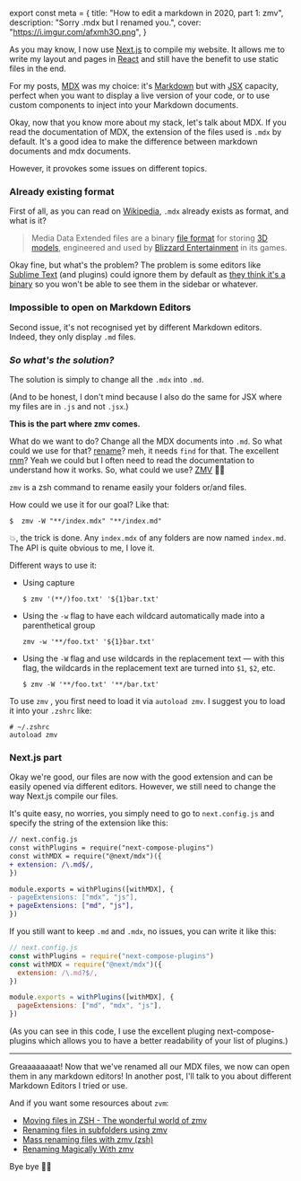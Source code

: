 export const meta = {
title: "How to edit a markdown in 2020, part 1: zmv",
description: "Sorry .mdx but I renamed you.",
cover: "https://i.imgur.com/afxmh3O.png",
}

As you may know, I now use [Next.js](https://nextjs.org/) to compile my website. It allows me to write my layout and pages in [React](https://reactjs.org/) and still have the benefit to use static files in the end.

For my posts, [MDX](https://mdxjs.com/) was my choice: it's [Markdown](https://daringfireball.net/projects/markdown/syntax) but with [JSX](https://facebook.github.io/jsx/) capacity, perfect when you want to display a live version of your code, or to use custom components to inject into your Markdown documents.

Okay, now that you know more about my stack, let's talk about MDX. If you read the documentation of MDX, the extension of the files used is `.mdx` by default. It's a good idea to make the difference between markdown documents and mdx documents.

However, it provokes some issues on different topics.

### Already existing format

First of all, as you can read on [Wikipedia](https://en.wikipedia.org/wiki/.MDX), `.mdx` already exists as format, and what is it?

> Media Data Extended files are a binary [file format](https://en.wikipedia.org/wiki/File_format) for storing [3D models](https://en.wikipedia.org/wiki/3D_model), engineered and used by [Blizzard Entertainment](https://en.wikipedia.org/wiki/Blizzard_Entertainment) in its games.

Okay fine, but what's the problem? The problem is some editors like [Sublime Text](https://www.sublimetext.com/) (and plugins) could ignore them by default as [they think it's a binary](https://github.com/SublimeText/AFileIcon/blob/92ca2285588873f6a1aadaf186a9c4f7b23e188f/.sublime/Preferences.sublime-settings#L58) so you won't be able to see them in the sidebar or whatever.

### Impossible to open on Markdown Editors

Second issue, it's not recognised yet by different Markdown editors. Indeed, they only display `.md` files.

### _So what's the solution?_

The solution is simply to change all the `.mdx` into `.md`.

(And to be honest, I don't mind because I also do the same for JSX where my files are in `.js` and not `.jsx`.)

**This is the part where zmv comes.**

What do we want to do? Change all the MDX documents into `.md`. So what could we use for that? [rename](https://formulae.brew.sh/formula/rename)? meh, it needs `find` for that. The excellent [rnm](https://github.com/neurobin/rnm)? Yeah we could but I often need to read the documentation to understand how it works. So, what could we use? [ZMV](https://github.com/zsh-users/zsh/blob/master/Functions/Misc/zmv) 💪🏻

`zmv` is a zsh command to rename easily your folders or/and files.

How could we use it for our goal? Like that:

```shell
$  zmv -W "**/index.mdx" "**/index.md"
```

💥, the trick is done. Any `index.mdx` of any folders are now named `index.md`. The API is quite obvious to me, I love it.

Different ways to use it:

- Using capture

  ```shell
  $ zmv '(**/)foo.txt' '${1}bar.txt'
  ```

- Using the `-w` flag to have each wildcard automatically made into a parenthetical group

  ```shell
  zmv -w '**/foo.txt' '${1}bar.txt'
  ```

- Using the `-W` flag and use wildcards in the replacement text — with this flag, the wildcards in the replacement text are turned into `$1`, `$2`, etc.

  ```shell
  $ zmv -W '**/foo.txt' '**/bar.txt'
  ```

To use `zmv` , you first need to load it via `autoload zmv`. I suggest you to load it into your `.zshrc` like:

```shell
# ~/.zshrc
autoload zmv
```

### Next.js part

Okay we're good, our files are now with the good extension and can be easily opened via different editors. However, we still need to change the way Next.js compile our files.

It's quite easy, no worries, you simply need to go to `next.config.js` and specify the string of the extension like this:

```diff
// next.config.js
const withPlugins = require("next-compose-plugins")
const withMDX = require("@next/mdx")({
+ extension: /\.md$/,
})

module.exports = withPlugins([withMDX], {
- pageExtensions: ["mdx", "js"],
+ pageExtensions: ["md", "js"],
})
```

If you still want to keep `.md` and `.mdx`, no issues, you can write it like this:

```js
// next.config.js
const withPlugins = require("next-compose-plugins")
const withMDX = require("@next/mdx")({
  extension: /\.md?$/,
})

module.exports = withPlugins([withMDX], {
  pageExtensions: ["md", "mdx", "js"],
})
```

(As you can see in this code, I use the excellent pluging next-compose-plugins which allows you to have a better readability of your list of plugins.)

---

Greaaaaaaaat! Now that we've renamed all our MDX files, we now can open them in any markdown editors! In another post, I'll talk to you about different Markdown Editors I tried or use.

And if you want some resources about `zvm`:

- [Moving files in ZSH - The wonderful world of zmv](https://filipekiss.com.br/zmv-zsh-rename/)
- [Renaming files in subfolders using zmv](https://stackoverflow.com/questions/35229991/renaming-files-in-subfolders-using-zmv)
- [Mass renaming files with zmv (zsh)](https://coderwall.com/p/yepegw/mass-renaming-files-with-zmv-zsh)
- [Renaming Magically With zmv](https://coderwall.com/p/yepegw/mass-renaming-files-with-zmv-zsh)

Bye bye 👋🏻
